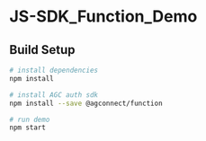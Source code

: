 # JS-SDK_Function_Demo

## Build Setup

``` bash
# install dependencies
npm install

# install AGC auth sdk
npm install --save @agconnect/function

# run demo
npm start
```
